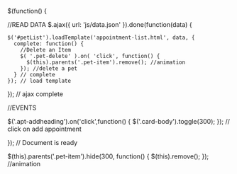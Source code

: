 $(function() {

  //READ DATA
  $.ajax({
    url: 'js/data.json'
  }).done(function(data) {

    $('#petList').loadTemplate('appointment-list.html', data, {
      complete: function() {
        //Delete an Item
        $( '.pet-delete' ).on( 'click', function() {
          $(this).parents('.pet-item').remove(); //animation
        }); //delete a pet      
      } // complete
    }); // load template
  }); // ajax complete

  //EVENTS

  $('.apt-addheading').on('click',function() {
    $('.card-body').toggle(300);
  }); // click on add appointment

}); // Document is ready



$(this).parents('.pet-item').hide(300, function() {
  $(this).remove();
}); //animation
